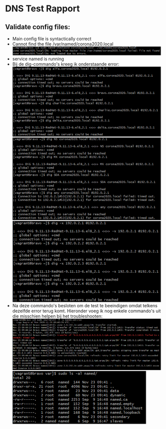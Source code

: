 # DNS Test Rapport
## Validate config files:
- Main config file is syntactically correct
- Cannot find the file /var/named/corona2020.local
![Not_Found](Not_Found_Corona2020_Local.png)
- service named is running
- Bij de dig-commando's kreeg ik onderstaande error:
![Dig_Time_Out](Dig_Command_Time_Out.png)
![Dig_Time_Out](Dig_Command_Time_Out_2.png)
![Dig_Time_Out](Dig_Command_Time_Out_3.png)
- Na deze commando's besloten om de test te beeindigen omdat telkens dezelfde error terug komt. Hieronder voeg ik nog enkele commando's uit die misschien helpen bij het troubleshooten:
![journalctl](journalctl.png)
![Named_Directory](Named_Directory.png)
